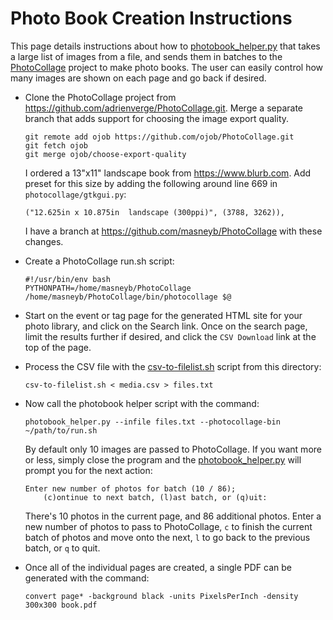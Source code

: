 # Photo Book Creation Instructions

This page details instructions about how to [photobook_helper.py](photobook_helper.py) that takes
a large list of images from a file, and sends them in batches to the
[PhotoCollage](https://github.com/adrienverge/PhotoCollage.git) project to make photo books. The
user can easily control how many images are shown on each page and go back if desired.

- Clone the PhotoCollage project from <https://github.com/adrienverge/PhotoCollage.git>. Merge
  a separate branch that adds support for choosing the image export quality.

      git remote add ojob https://github.com/ojob/PhotoCollage.git
      git fetch ojob
      git merge ojob/choose-export-quality

  I ordered a 13"x11" landscape book from <https://www.blurb.com>. Add preset for this size by
  adding the following around line 669 in `photocollage/gtkgui.py`:

      ("12.625in x 10.875in  landscape (300ppi)", (3788, 3262)),

  I have a branch at <https://github.com/masneyb/PhotoCollage> with these changes.

- Create a PhotoCollage run.sh script:

      #!/usr/bin/env bash
      PYTHONPATH=/home/masneyb/PhotoCollage /home/masneyb/PhotoCollage/bin/photocollage $@

- Start on the event or tag page for the generated HTML site for your photo library, and click
  on the Search link. Once on the search page, limit the results further if desired, and
  click the `CSV Download` link at the top of the page.

- Process the CSV file with the [csv-to-filelist.sh](csv-to-filelist.sh) script from this
  directory:

      csv-to-filelist.sh < media.csv > files.txt

- Now call the photobook helper script with the command:

      photobook_helper.py --infile files.txt --photocollage-bin ~/path/to/run.sh

  By default only 10 images are passed to PhotoCollage. If you want more or less, simply close
  the program and the [photobook_helper.py](photobook_helper.py) will prompt you for the next
  action:

      Enter new number of photos for batch (10 / 86);
          (c)ontinue to next batch, (l)ast batch, or (q)uit: 

  There's 10 photos in the current page, and 86 additional photos. Enter a new number of photos
  to pass to PhotoCollage, `c` to finish the current batch of photos and move onto the next,
  `l` to go back to the previous batch, or `q` to quit.

- Once all of the individual pages are created, a single PDF can be generated with the command:

      convert page* -background black -units PixelsPerInch -density 300x300 book.pdf
